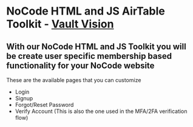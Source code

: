 NoCode HTML and JS AirTable Toolkit - [Vault Vision](https://vaultvision.com) 
==================

## With our NoCode HTML and JS Toolkit you will be create user specific membership based functionality for your NoCode website

These are the available pages that you can customize
- Login
- Signup
- Forgot/Reset Password
- Verify Account (This is also the one used in the MFA/2FA verification flow)
